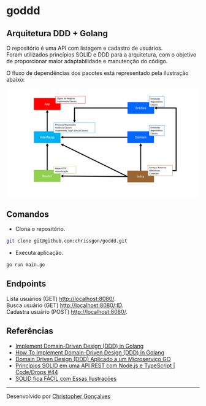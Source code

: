 # goddd
## Arquitetura DDD + Golang

O repositório é uma API com listagem e cadastro de usuários.<br>
Foram utilizados princípios SOLID e DDD para a arquitetura, com o objetivo de proporcionar maior adaptabilidade e manutenção do código.

O fluxo de dependências dos pacotes está representado pela ilustração abaixo:

![](./diagram.png)

## Comandos
- Clona o repositório.
``` bash
git clone git@github.com:chrissgon/goddd.git
```
- Executa aplicação.
``` bash
go run main.go
```

## Endpoints
Lista usuários (GET) <a href="http://localhost:8080/">http://localhost:8080/</a>.<br>
Busca usuário (GET) <a href="http://localhost:8080/">http://localhost:8080/:ID</a>.<br>
Cadastra usuário (POST) <a href="http://localhost:8080/">http://localhost:8080/</a>.


## Referências
- [Implement Domain-Driven Design (DDD) in Golang](https://medium.com/@next_shore/implement-domain-driven-design-ddd-in-golang-ecdb6b6367ed)
- [How To Implement Domain-Driven Design (DDD) in Golang](https://programmingpercy.tech/blog/how-to-domain-driven-design-ddd-golang/)
- [Domain Driven Design (DDD) Aplicado a um Microserviço GO](http://eng.dito.com.br/domain-driven-design-ddd-aplicado-a-um-microservico-go)
- [Princípios SOLID em uma API REST com Node.js e TypeScript | Code/Drops #44](https://www.youtube.com/watch?v=vAV4Vy4jfkc)
- [SOLID fica FÁCIL com Essas Ilustrações](https://www.youtube.com/watch?v=6SfrO3D4dHM)

---
Desenvolvido por [Christopher Gonçalves](https://github.com/chrissgon)
